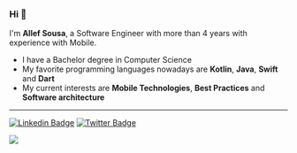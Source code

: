### Hi 👋

I'm **Allef Sousa**, a Software Engineer with more than 4 years with experience with Mobile.

- I have a Bachelor degree in Computer Science
- My favorite programming languages nowadays are **Kotlin**, **Java**, **Swift** and **Dart**
- My current interests are **Mobile Technologies**, **Best Practices** and **Software architecture**
---


[![Linkedin Badge](https://img.shields.io/badge/-LinkedIn-blue?style=flat-square&logo=Linkedin&logoColor=white&link=https://www.linkedin.com/in/ubiratanfsoares/)](https://www.linkedin.com/in/allef-sousa/)
[![Twitter Badge](https://img.shields.io/badge/-Twitter-1ca0f1?style=flat-square&labelColor=1ca0f1&logo=twitter&logoColor=white&link=https://twitter.com/lgdbittencourt)](https://twitter.com/AllefSsousa)

![](https://komarev.com/ghpvc/?username=allefsousa&style=flat)


